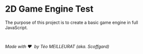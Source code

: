# 2D Game Engine Test

The purpose of this project is to create a basic game engine in full JavaScript.

&nbsp;

*Made with ♥️&nbsp; by Téo MEILLEURAT (aka. Scoffgard)*